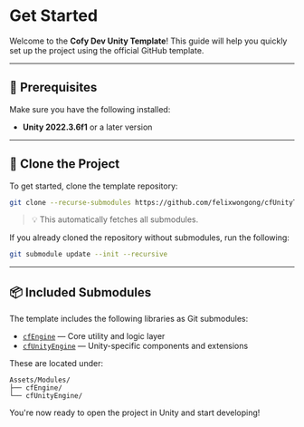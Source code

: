 # Get Started

Welcome to the **Cofy Dev Unity Template**! This guide will help you quickly set up the project using the official GitHub template.

---

## 🧰 Prerequisites

Make sure you have the following installed:

- **Unity 2022.3.6f1** or a later version

---

## 🚀 Clone the Project

To get started, clone the template repository:

```bash
git clone --recurse-submodules https://github.com/felixwongong/cfUnityTemplate.git
```

> 💡 This automatically fetches all submodules.

If you already cloned the repository without submodules, run the following:

```bash
git submodule update --init --recursive
```

---

## 📦 Included Submodules

The template includes the following libraries as Git submodules:

- [`cfEngine`](https://github.com/felixwongong/cfEngine) — Core utility and logic layer
- [`cfUnityEngine`](https://github.com/felixwongong/cfUnityEngine) — Unity-specific components and extensions

These are located under:

```text
Assets/Modules/
├── cfEngine/
└── cfUnityEngine/
```

You're now ready to open the project in Unity and start developing!
